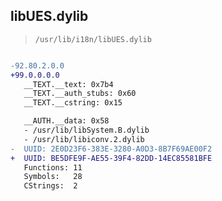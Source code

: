## libUES.dylib

> `/usr/lib/i18n/libUES.dylib`

```diff

-92.80.2.0.0
+99.0.0.0.0
   __TEXT.__text: 0x7b4
   __TEXT.__auth_stubs: 0x60
   __TEXT.__cstring: 0x15

   __AUTH.__data: 0x58
   - /usr/lib/libSystem.B.dylib
   - /usr/lib/libiconv.2.dylib
-  UUID: 2E0D23F6-383E-3280-A0D3-8B7F69AE00F2
+  UUID: BE5DFE9F-AE55-39F4-82DD-14EC85581BFE
   Functions: 11
   Symbols:   28
   CStrings:  2

```
